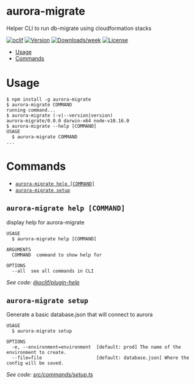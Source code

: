 aurora-migrate
==============

Helper CLI to run db-migrate using cloudformation stacks

[![oclif](https://img.shields.io/badge/cli-oclif-brightgreen.svg)](https://oclif.io)
[![Version](https://img.shields.io/npm/v/aurora-migrate.svg)](https://npmjs.org/package/aurora-migrate)
[![Downloads/week](https://img.shields.io/npm/dw/aurora-migrate.svg)](https://npmjs.org/package/aurora-migrate)
[![License](https://img.shields.io/npm/l/aurora-migrate.svg)](https://github.com/drg-adaptive/aurora-migrate/blob/master/package.json)

<!-- toc -->
* [Usage](#usage)
* [Commands](#commands)
<!-- tocstop -->
# Usage
<!-- usage -->
```sh-session
$ npm install -g aurora-migrate
$ aurora-migrate COMMAND
running command...
$ aurora-migrate (-v|--version|version)
aurora-migrate/0.0.0 darwin-x64 node-v10.16.0
$ aurora-migrate --help [COMMAND]
USAGE
  $ aurora-migrate COMMAND
...
```
<!-- usagestop -->
# Commands
<!-- commands -->
* [`aurora-migrate help [COMMAND]`](#aurora-migrate-help-command)
* [`aurora-migrate setup`](#aurora-migrate-setup)

## `aurora-migrate help [COMMAND]`

display help for aurora-migrate

```
USAGE
  $ aurora-migrate help [COMMAND]

ARGUMENTS
  COMMAND  command to show help for

OPTIONS
  --all  see all commands in CLI
```

_See code: [@oclif/plugin-help](https://github.com/oclif/plugin-help/blob/v2.2.0/src/commands/help.ts)_

## `aurora-migrate setup`

Generate a basic database.json that will connect to aurora

```
USAGE
  $ aurora-migrate setup

OPTIONS
  -e, --environment=environment  [default: prod] The name of the environment to create.
  --file=file                    [default: database.json] Where the config will be saved.
```

_See code: [src/commands/setup.ts](https://github.com/drg-adaptive/aurora-migrate/blob/v0.0.0/src/commands/setup.ts)_
<!-- commandsstop -->
